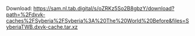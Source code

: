 Download: https://sam.nl.tab.digital/s/oZRKz5So2B8gbzY/download?path=%2Fdxvk-caches%2FSyberia%2FSyberia%3A%20The%20World%20Before&files=SyberiaTWB.dxvk-cache.tar.xz
